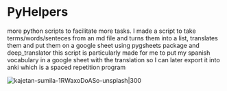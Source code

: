 # PyHelpers
more python scripts to facilitate more tasks.
I made a script to take terms/words/senteces from an md file and turns them into a list, translates them and put them on a google sheet using pygsheets package and deep_translator
this script is particularly made for me to put my spanish vocabulary in a google sheet with the translation so I can later export it into anki which is a spaced repetition program

![kajetan-sumila-1RWaxoDoASo-unsplash|300](https://user-images.githubusercontent.com/86270022/224491811-1da2b314-fa73-442f-8ef6-5dcd3c20d43d.jpg)

